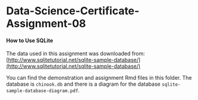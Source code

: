 # Data-Science-Certificate-Assignment-08
#### How to Use SQLite 

The data used in this assignment was downloaded from: [http://www.sqlitetutorial.net/sqlite-sample-database/](http://www.sqlitetutorial.net/sqlite-sample-database/)

You can find the demonstration and assignment Rmd files in this folder. The database is `chinook.db` and there is a diagram for the database `sqlite-sample-database-diagram.pdf`.